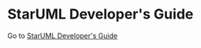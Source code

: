 # StarUML Developer's Guide

Go to [StarUML Developer's Guide](https://github.com/staruml/staruml-dev-docs/wiki)
